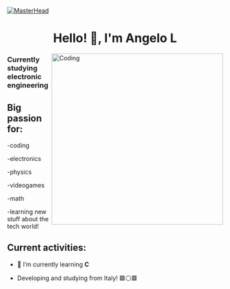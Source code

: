 [![MasterHead](https://user-images.githubusercontent.com/74038190/225813708-98b745f2-7d22-48cf-9150-083f1b00d6c9.gif)](https://AngeloLCode.io)
<h1 align="center">Hello! 👋, I'm Angelo L</h1>
<img align="right" alt="Coding" width="400" src="https://gifdb.com/images/high/coding-animated-laptop-flow-stream-ja04010rm5o68zfk.webp">
<h3 align="left">Currently studying electronic engineering</h3>
<h2 align="left">Big passion for: </h2>

  -coding 

  -electronics
  
  -physics
  
  -videogames

  -math
  
  -learning new stuff about the tech world!

  <h2 align="left"> Current activities: </h2>

- 🌱 I’m currently learning **C**

- Developing and studying from Italy! 🟩⚪🟥
</p>
